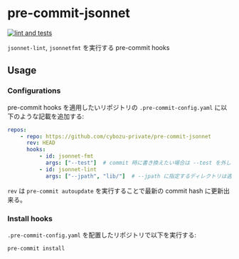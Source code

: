# pre-commit-jsonnet
[![lint and tests](https://github.com/cybozu-private/pre-commit-jsonnet/actions/workflows/lint_and_tests.yml/badge.svg)](https://github.com/cybozu-private/pre-commit-jsonnet/actions/workflows/lint_and_tests.yml)

`jsonnet-lint`, `jsonnetfmt` を実行する pre-commit hooks


## Usage

### Configurations
pre-commit hooks を適用したいリポジトリの `.pre-commit-config.yaml` に以下のような記載を追加する:

```yaml
repos:
    - repo: https://github.com/cybozu-private/pre-commit-jsonnet
      rev: HEAD
      hooks:
          - id: jsonnet-fmt
            args: ["--test"]  # commit 時に書き換えたい場合は --test を外し -i を追加する
          - id: jsonnet-lint
            args: ["--jpath", "lib/"]  # --jpath に指定するディレクトリは適宜書き換える。不要な場合は削除する。
```

`rev` は `pre-commit autoupdate` を実行することで最新の commit hash に更新出来る。

### Install hooks
`.pre-commit-config.yaml` を配置したリポジトリで以下を実行する:

```
pre-commit install
```
